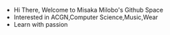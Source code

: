 -  Hi There, Welcome to Misaka Milobo's Github Space
-  Interested in ACGN,Computer Science,Music,Wear
-  Learn with passion
